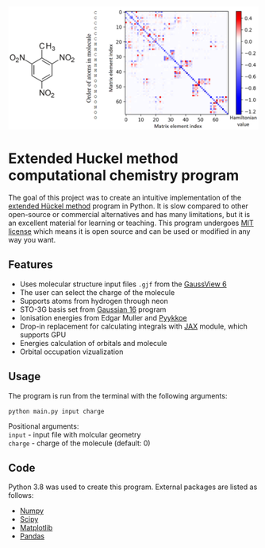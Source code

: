 <p align="center">
<img width="600" src="./title.png"/>
</p>

# Extended Huckel method computational chemistry program

The goal of this project was to create an intuitive implementation of the [extended Hückel method](https://en.wikipedia.org/wiki/Extended_H%C3%BCckel_method) program in Python.
It is slow compared to other open-source or commercial alternatives and has many limitations, but it is an excellent material for learning or teaching.
This program undergoes [MIT license](https://github.com/D1s1ntegrator/extended-huckel/blob/main/LICENSE.md) which means it is open source and can be used or modified in any way you want.


## Features

- Uses molecular structure input files `.gjf` from the [GaussView 6](https://gaussian.com/gaussview6/)
- The user can select the charge of the molecule
- Supports atoms from hydrogen through neon
- STO-3G basis set from [Gaussian 16](https://gaussian.com/gaussian16/) program
- Ionisation energies from Edgar Muller and [Pyykkoe](https://pubs.acs.org/doi/10.1021/ic50221a002)
- Drop-in replacement for calculating integrals with [JAX](https://jax.readthedocs.io/) module, which supports GPU
- Energies calculation of orbitals and molecule
- Orbital occupation vizualization


## Usage

The program is run from the terminal with the following arguments:
```
python main.py input charge
```

Positional arguments:<br />
`input` - input file with molcular geometry<br />
`charge` - charge of the molecule (default: 0)<br />

## Code

Python 3.8 was used to create this program. External packages are listed as follows:

- [Numpy](http://www.numpy.org/)
- [Scipy](https://www.scipy.org/)
- [Matplotlib](https://matplotlib.org/)
- [Pandas](https://pandas.pydata.org/)
